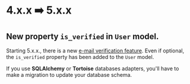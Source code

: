 # 4.x.x ➡️ 5.x.x

## New property `is_verified` in `User` model.

Starting 5.x.x., there is a new [e-mail verification feature](../configuration/routers/verify.md). Even if optional, the `is_verified` property has been added to the `User` model.

If you use **SQLAlchemy** or **Tortoise** databases adapters, you'll have to make a migration to update your database schema.
